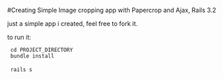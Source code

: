 #Creating Simple Image cropping app with Papercrop and Ajax, Rails 3.2

just a simple app i created, feel free to fork it.

to run it:

<code> cd PROJECT_DIRECTORY </code> <br>
<code> bundle install </code><br>
<code> rails s </code>
